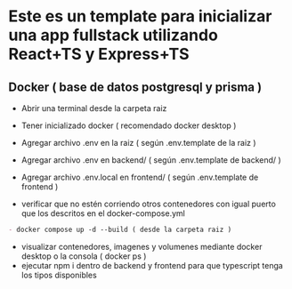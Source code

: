 # Este es un template para inicializar una app fullstack utilizando React+TS y Express+TS

## Docker ( base de datos postgresql y prisma )

- Abrir una terminal desde la carpeta raiz
- Tener inicializado docker ( recomendado docker desktop )
- Agregar archivo .env en la raiz ( según .env.template de la raiz )
- Agregar archivo .env en backend/ ( según .env.template de backend/ )
- Agregar archivo .env.local en frontend/ ( según .env.template de frontend )

- verificar que no estén corriendo otros contenedores con igual puerto que los descritos en el docker-compose.yml

```markdown
- docker compose up -d --build ( desde la carpeta raiz )
```

- visualizar contenedores, imagenes y volumenes mediante docker desktop o la consola ( docker ps )
- ejecutar npm i dentro de backend y frontend para que typescript tenga los tipos disponibles